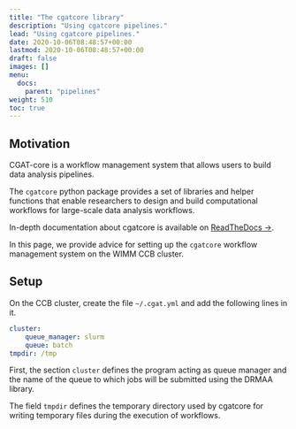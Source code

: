 ```yaml
---
title: "The cgatcore library"
description: "Using cgatcore pipelines."
lead: "Using cgatcore pipelines."
date: 2020-10-06T08:48:57+00:00
lastmod: 2020-10-06T08:48:57+00:00
draft: false
images: []
menu:
  docs:
    parent: "pipelines"
weight: 510
toc: true
---
```


## Motivation

CGAT-core is a workflow management system that allows users to build data
analysis pipelines.

The `cgatcore` python package provides a set of libraries and helper
functions that enable researchers to design and build computational workflows
for large-scale data analysis workflows.

In-depth documentation about cgatcore is available on
[ReadTheDocs →][cgatcore-readthedocs].

In this page, we provide advice for setting up the `cgatcore` workflow
management system on the WIMM CCB cluster.

## Setup

On the CCB cluster, create the file `~/.cgat.yml` and add the following lines
in it.

```yaml
cluster:
    queue_manager: slurm
    queue: batch
tmpdir: /tmp
```

First, the section `cluster` defines the program acting as queue manager and the name
of the queue to which jobs will be submitted using the DRMAA library.

The field `tmpdir` defines the temporary directory used by cgatcore for writing
temporary files during the execution of workflows.

<!-- Link definitions -->

[cgatcore-readthedocs]: https://cgat-core.readthedocs.io/en/latest/
